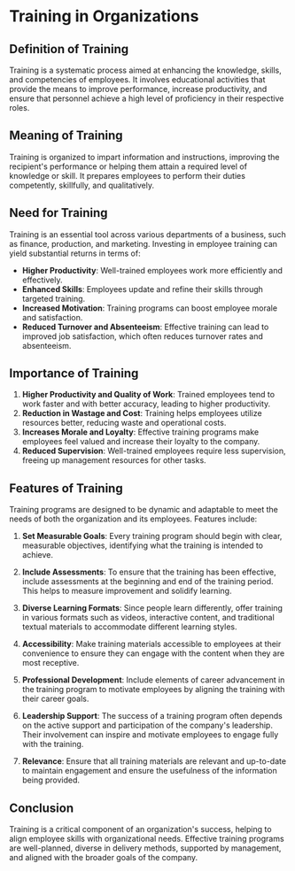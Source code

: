 # Training in Organizations

## Definition of Training

Training is a systematic process aimed at enhancing the knowledge, skills, and competencies of employees. It involves educational activities that provide the means to improve performance, increase productivity, and ensure that personnel achieve a high level of proficiency in their respective roles.

## Meaning of Training

Training is organized to impart information and instructions, improving the recipient's performance or helping them attain a required level of knowledge or skill. It prepares employees to perform their duties competently, skillfully, and qualitatively.

## Need for Training

Training is an essential tool across various departments of a business, such as finance, production, and marketing. Investing in employee training can yield substantial returns in terms of:

- **Higher Productivity**: Well-trained employees work more efficiently and effectively.
- **Enhanced Skills**: Employees update and refine their skills through targeted training.
- **Increased Motivation**: Training programs can boost employee morale and satisfaction.
- **Reduced Turnover and Absenteeism**: Effective training can lead to improved job satisfaction, which often reduces turnover rates and absenteeism.

## Importance of Training

1. **Higher Productivity and Quality of Work**: Trained employees tend to work faster and with better accuracy, leading to higher productivity.
2. **Reduction in Wastage and Cost**: Training helps employees utilize resources better, reducing waste and operational costs.
3. **Increases Morale and Loyalty**: Effective training programs make employees feel valued and increase their loyalty to the company.
4. **Reduced Supervision**: Well-trained employees require less supervision, freeing up management resources for other tasks.

## Features of Training

Training programs are designed to be dynamic and adaptable to meet the needs of both the organization and its employees. Features include:

1. **Set Measurable Goals**: Every training program should begin with clear, measurable objectives, identifying what the training is intended to achieve.

2. **Include Assessments**: To ensure that the training has been effective, include assessments at the beginning and end of the training period. This helps to measure improvement and solidify learning.

3. **Diverse Learning Formats**: Since people learn differently, offer training in various formats such as videos, interactive content, and traditional textual materials to accommodate different learning styles.

4. **Accessibility**: Make training materials accessible to employees at their convenience to ensure they can engage with the content when they are most receptive.

5. **Professional Development**: Include elements of career advancement in the training program to motivate employees by aligning the training with their career goals.

6. **Leadership Support**: The success of a training program often depends on the active support and participation of the company's leadership. Their involvement can inspire and motivate employees to engage fully with the training.

7. **Relevance**: Ensure that all training materials are relevant and up-to-date to maintain engagement and ensure the usefulness of the information being provided.

## Conclusion

Training is a critical component of an organization's success, helping to align employee skills with organizational needs. Effective training programs are well-planned, diverse in delivery methods, supported by management, and aligned with the broader goals of the company.
